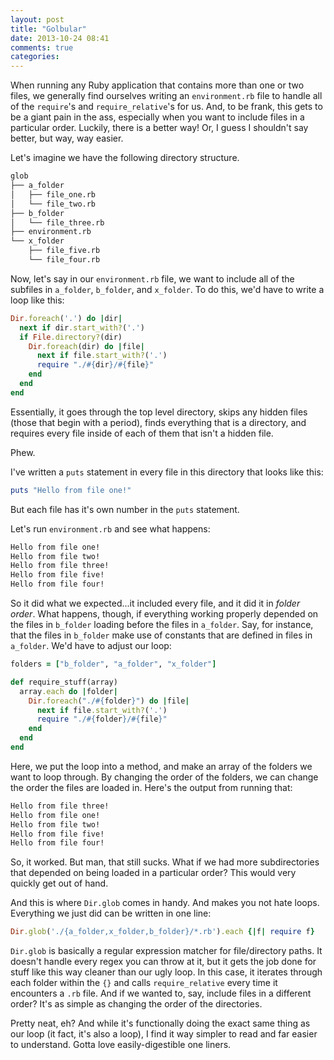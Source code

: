 ```yaml
---
layout: post
title: "Golbular"
date: 2013-10-24 08:41
comments: true
categories: 
---
```

When running any Ruby application that contains more than one or two files, we generally
find ourselves writing an `environment.rb` file to handle all of the `require`'s and
`require_relative`'s for us. And, to be frank, this gets to be a giant pain in the ass,
especially when you want to include files in a particular order. Luckily, there is a
better way! Or, I guess I shouldn't say better, but way, way easier.

Let's imagine we have the following directory structure.

```bash
glob
├── a_folder
│   ├── file_one.rb
│   └── file_two.rb
├── b_folder
│   └── file_three.rb
├── environment.rb
└── x_folder
    ├── file_five.rb
    └── file_four.rb
```

Now, let's say in our `environment.rb` file, we want to include all of the subfiles in
`a_folder`, `b_folder`, and `x_folder`. To do this, we'd have to write a loop like this:

```ruby
Dir.foreach('.') do |dir|
  next if dir.start_with?('.')
  if File.directory?(dir)
    Dir.foreach(dir) do |file|
      next if file.start_with?('.')
      require "./#{dir}/#{file}"
    end
  end
end
```

Essentially, it goes through the top level directory, skips any hidden files (those that begin with a period),
finds everything that is a directory, and requires every file inside of each of them that isn't a hidden file.

Phew.

I've written a `puts` statement in every file in this directory that looks like this:

```ruby
puts "Hello from file one!"
```

But each file has it's own number in the `puts` statement.

Let's run `environment.rb` and see what happens:

```bash
Hello from file one!
Hello from file two!
Hello from file three!
Hello from file five!
Hello from file four!
```

So it did what we expected...it included every file, and it did it in *folder order*. What happens, though,
if everything working properly depended on the files in `b_folder` loading before the files in `a_folder`. Say, for instance,
that the files in `b_folder` make use of constants that are defined in files in `a_folder`. We'd have to adjust our loop:

```ruby
folders = ["b_folder", "a_folder", "x_folder"]

def require_stuff(array)
  array.each do |folder|
    Dir.foreach("./#{folder}") do |file|
      next if file.start_with?('.')
      require "./#{folder}/#{file}"
    end
  end
end
```

Here, we put the loop into a method, and make an array of the folders we want to loop through. By changing the order of the
folders, we can change the order the files are loaded in. Here's the output from running that:

```bash
Hello from file three!
Hello from file one!
Hello from file two!
Hello from file five!
Hello from file four!
```

So, it worked. But man, that still sucks. What if we had more subdirectories that depended on being loaded in a
particular order? This would very quickly get out of hand.

And this is where `Dir.glob` comes in handy. And makes you not hate loops. Everything we just did can be written in one line:

```ruby
Dir.glob('./{a_folder,x_folder,b_folder}/*.rb').each {|f| require f}
```

`Dir.glob` is basically a regular expression matcher for file/directory paths. It doesn't handle every regex you can throw at it,
but it gets the job done for stuff like this way cleaner than our ugly loop. In this case, it iterates through each folder within
the `{}` and calls `require_relative` every time it encounters a `.rb` file. And if we wanted to, say, include files in a
different order? It's as simple as changing the order of the directories.

Pretty neat, eh? And while it's functionally doing the exact same thing as our loop (it fact, it's also a loop), I find
it way simpler to read and far easier to understand. Gotta love easily-digestible one liners.